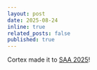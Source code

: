 ```yaml
---
layout: post
date: 2025-08-24
inline: true
related_posts: false
published: true
---
```


Cortex made it to [SAA 2025](https://saa2025.github.io/program/)!
